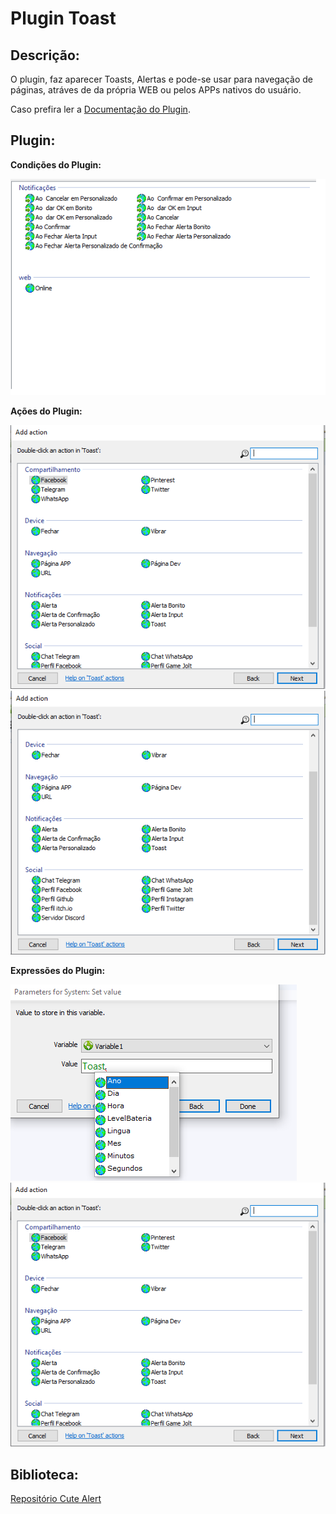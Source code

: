 # Plugin Toast

## **Descrição**:
O plugin, faz aparecer Toasts, Alertas e pode-se usar para navegação de páginas, atráves de da própria WEB ou pelos APPs nativos do usuário.

Caso prefira ler a [Documentação do Plugin](docs.md).

## Plugin:


**Condições do Plugin:**

<img src="./images/Condictions.png" alt="condictions"/>


**Ações do Plugin:**

<img src="./images/actions1.png" alt="actions1"/>
<img src="./images/actions2.png" alt="actions2"/>


**Expressões do Plugin:**

<img src="./images/exp1.png" alt="exp1"/>
<img src="./images/exp2.png" alt="exp2"/>

## **Biblioteca**:

[Repositório Cute Alert](https://github.com/gustavosmanc/cute-alert)

